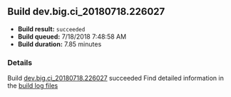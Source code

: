 ## Build dev.big.ci_20180718.226027
- **Build result:** `succeeded`
- **Build queued:** 7/18/2018 7:48:58 AM
- **Build duration:** 7.85 minutes
### Details
Build [dev.big.ci_20180718.226027](https://winappstudio.visualstudio.com/web/build.aspx?pcguid=a4ef43be-68ce-4195-a619-079b4d9834c2&builduri=vstfs%3a%2f%2f%2fBuild%2fBuild%2f26027) succeeded
Find detailed information in the [build log files](https://uwpctdiags.blob.core.windows.net/buildlogs/dev.big.ci_20180718.226027_logs.zip)
